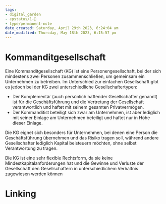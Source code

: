 ```yaml
---
tags: 
- digital_garden
- epstatus/1-🌱
- type/permanent-note
date_created: Saturday, April 29th 2023, 6:24:04 am
date_modified: Thursday, May 18th 2023, 6:15:57 pm
---
```

# Kommanditgesellschaft
  
Eine Kommanditgesellschaft (KG) ist eine Personengesellschaft, bei der sich mindestens zwei Personen zusammenschließen, um gemeinsam ein Unternehmen zu betreiben. Im Unterschied zur einfachen Gesellschaft gibt es jedoch bei der KG zwei unterschiedliche Gesellschaftertypen:

-   Der Komplementär (auch persönlich haftender Gesellschafter genannt) ist für die Geschäftsführung und die Vertretung der Gesellschaft verantwortlich und haftet mit seinem gesamten Privatvermögen.
-   Der Kommanditist beteiligt sich zwar am Unternehmen, ist aber lediglich mit seiner Einlage am Unternehmen beteiligt und haftet nur in Höhe dieser Einlage.

Die KG eignet sich besonders für Unternehmen, bei denen eine Person die Geschäftsführung übernehmen und das Risiko tragen soll, während andere Gesellschafter lediglich Kapital beisteuern möchten, ohne selbst Verantwortung zu tragen.

Die KG ist eine sehr flexible Rechtsform, da sie keine Mindestkapitalanforderungen hat und die Gewinne und Verluste der Gesellschaft den Gesellschaftern in unterschiedlichem Verhältnis zugewiesen werden können


# Linking


